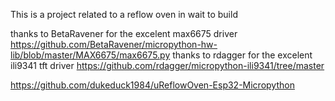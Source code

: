 This is a project related to a reflow oven in wait to build

thanks to BetaRavener for the excelent max6675 driver https://github.com/BetaRavener/micropython-hw-lib/blob/master/MAX6675/max6675.py
thanks to rdagger for the excelent ili9341 tft driver https://github.com/rdagger/micropython-ili9341/tree/master

https://github.com/dukeduck1984/uReflowOven-Esp32-Micropython